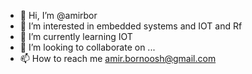 - 👋 Hi, I’m @amirbor
- 👀 I’m interested in embedded systems and IOT and Rf 
- 🌱 I’m currently learning IOT
- 💞️ I’m looking to collaborate on ...
- 📫 How to reach me amir.bornoosh@gmail.com

<!---
amirbor/amirbor is a ✨ special ✨ repository because its `README.md` (this file) appears on your GitHub profile.
You can click the Preview link to take a look at your changes.
--->
